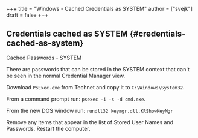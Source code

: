 +++
title = "Windows - Cached Credentials as SYSTEM"
author = ["svejk"]
draft = false
+++

## Credentials cached as SYSTEM {#credentials-cached-as-system}

Cached Passwords - SYSTEM

There are passwords that can be stored in the SYSTEM context that can't be seen in the normal Credential Manager view.

Download `PsExec.exe` from Technet and copy it to `C:\Windows\System32`.

From a command prompt run:    `psexec -i -s -d cmd.exe`.

From the new DOS window run:  `rundll32 keymgr.dll,KRShowKeyMgr`

Remove any items that appear in the list of Stored User Names and Passwords.  Restart the computer.
